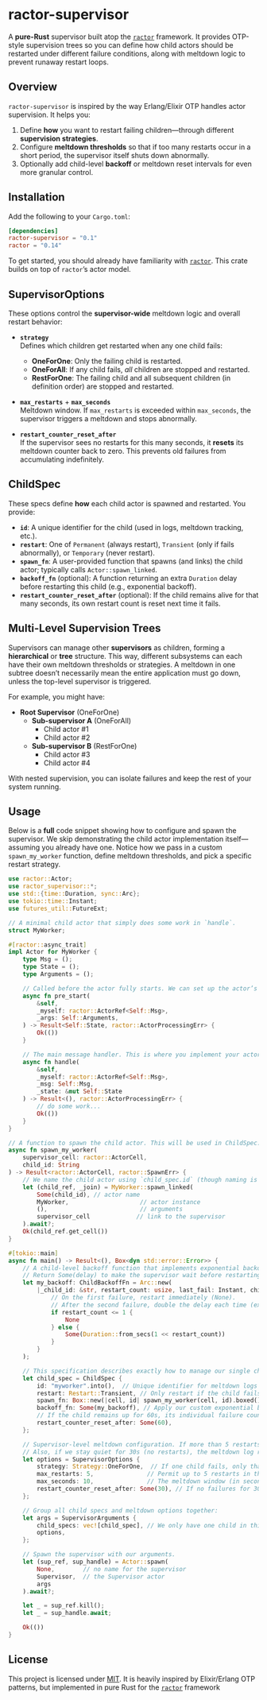 # ractor-supervisor

A **pure-Rust** supervisor built atop the [`ractor`](https://github.com/slawlor/ractor) framework. It provides OTP-style supervision trees so you can define how child actors should be restarted under different failure conditions, along with meltdown logic to prevent runaway restart loops.

## Overview

`ractor-supervisor` is inspired by the way Erlang/Elixir OTP handles actor supervision. It helps you:

1. Define **how** you want to restart failing children—through different **supervision strategies**.
2. Configure **meltdown thresholds** so that if too many restarts occur in a short period, the supervisor itself shuts down abnormally.
3. Optionally add child-level **backoff** or meltdown reset intervals for even more granular control.

## Installation

Add the following to your `Cargo.toml`:
```toml
[dependencies]
ractor-supervisor = "0.1"
ractor = "0.14"
```

To get started, you should already have familiarity with [`ractor`](https://github.com/slawlor/ractor). This crate builds on top of `ractor`’s actor model.

## SupervisorOptions

These options control the **supervisor-wide** meltdown logic and overall restart behavior:

- **`strategy`**  
  Defines which children get restarted when any one child fails:
  - **OneForOne**: Only the failing child is restarted.
  - **OneForAll**: If any child fails, *all* children are stopped and restarted.
  - **RestForOne**: The failing child and all subsequent children (in definition order) are stopped and restarted.
  
- **`max_restarts`** + **`max_seconds`**  
  Meltdown window. If `max_restarts` is exceeded within `max_seconds`, the supervisor triggers a meltdown and stops abnormally.

- **`restart_counter_reset_after`**  
  If the supervisor sees no restarts for this many seconds, it **resets** its meltdown counter back to zero. This prevents old failures from accumulating indefinitely.

## ChildSpec

These specs define **how** each child actor is spawned and restarted. You provide:

- **`id`**: A unique identifier for the child (used in logs, meltdown tracking, etc.).
- **`restart`**: One of `Permanent` (always restart), `Transient` (only if fails abnormally), or `Temporary` (never restart).
- **`spawn_fn`**: A user-provided function that spawns (and links) the child actor; typically calls `Actor::spawn_linked`.
- **`backoff_fn`** (optional): A function returning an extra `Duration` delay before restarting this child (e.g., exponential backoff).
- **`restart_counter_reset_after`** (optional): If the child remains alive for that many seconds, its own restart count is reset next time it fails.

## Multi-Level Supervision Trees

Supervisors can manage other **supervisors** as children, forming a **hierarchical** or **tree** structure. This way, different subsystems can each have their own meltdown thresholds or strategies. A meltdown in one subtree doesn’t necessarily mean the entire application must go down, unless the top-level supervisor is triggered.

For example, you might have:
- **Root Supervisor** (OneForOne)
  - **Sub-supervisor A** (OneForAll)
    - Child actor #1
    - Child actor #2
  - **Sub-supervisor B** (RestForOne)
    - Child actor #3
    - Child actor #4

With nested supervision, you can isolate failures and keep the rest of your system running.


## Usage

Below is a **full** code snippet showing how to configure and spawn the supervisor. We skip demonstrating the child actor implementation itself—assuming you already have one. Notice how we pass in a custom `spawn_my_worker` function, define meltdown thresholds, and pick a specific restart strategy.

```rust
use ractor::Actor;
use ractor_supervisor::*;
use std::{time::Duration, sync::Arc};
use tokio::time::Instant;
use futures_util::FutureExt;

// A minimal child actor that simply does some work in `handle`.
struct MyWorker;

#[ractor::async_trait]
impl Actor for MyWorker {
    type Msg = ();
    type State = ();
    type Arguments = ();

    // Called before the actor fully starts. We can set up the actor’s internal state here.
    async fn pre_start(
        &self,
        _myself: ractor::ActorRef<Self::Msg>,
        _args: Self::Arguments,
    ) -> Result<Self::State, ractor::ActorProcessingErr> {
        Ok(())
    }

    // The main message handler. This is where you implement your actor’s behavior.
    async fn handle(
        &self,
        _myself: ractor::ActorRef<Self::Msg>,
        _msg: Self::Msg,
        _state: &mut Self::State
    ) -> Result<(), ractor::ActorProcessingErr> {
        // do some work...
        Ok(())
    }
}

// A function to spawn the child actor. This will be used in ChildSpec::spawn_fn.
async fn spawn_my_worker(
    supervisor_cell: ractor::ActorCell,
    child_id: String
) -> Result<ractor::ActorCell, ractor::SpawnErr> {
    // We name the child actor using `child_spec.id` (though naming is optional).
    let (child_ref, _join) = MyWorker::spawn_linked(
        Some(child_id), // actor name
        MyWorker,                    // actor instance
        (),                          // arguments
        supervisor_cell             // link to the supervisor
    ).await?;
    Ok(child_ref.get_cell())
}

#[tokio::main]
async fn main() -> Result<(), Box<dyn std::error::Error>> {
    // A child-level backoff function that implements exponential backoff after the second failure.
    // Return Some(delay) to make the supervisor wait before restarting this child.
    let my_backoff: ChildBackoffFn = Arc::new(
        |_child_id: &str, restart_count: usize, last_fail: Instant, child_reset_after: Option<u64>| {
            // On the first failure, restart immediately (None).
            // After the second failure, double the delay each time (exponential).
            if restart_count <= 1 {
                None
            } else {
                Some(Duration::from_secs(1 << restart_count))
            }
        }
    );

    // This specification describes exactly how to manage our single child actor.
    let child_spec = ChildSpec {
        id: "myworker".into(),  // Unique identifier for meltdown logs and debugging.
        restart: Restart::Transient, // Only restart if the child fails abnormally.
        spawn_fn: Box::new(|cell, id| spawn_my_worker(cell, id).boxed()),
        backoff_fn: Some(my_backoff), // Apply our custom exponential backoff on restarts.
        // If the child remains up for 60s, its individual failure counter resets to 0 next time it fails.
        restart_counter_reset_after: Some(60),
    };

    // Supervisor-level meltdown configuration. If more than 5 restarts occur within 10s, meltdown is triggered.
    // Also, if we stay quiet for 30s (no restarts), the meltdown log resets.
    let options = SupervisorOptions {
        strategy: Strategy::OneForOne,  // If one child fails, only that child is restarted.
        max_restarts: 5,               // Permit up to 5 restarts in the meltdown window.
        max_seconds: 10,               // The meltdown window (in seconds).
        restart_counter_reset_after: Some(30), // If no failures for 30s, meltdown log is cleared.
    };

    // Group all child specs and meltdown options together:
    let args = SupervisorArguments {
        child_specs: vec![child_spec], // We only have one child in this example
        options,
    };

    // Spawn the supervisor with our arguments.
    let (sup_ref, sup_handle) = Actor::spawn(
        None,        // no name for the supervisor
        Supervisor,  // the Supervisor actor
        args
    ).await?;

    let _ = sup_ref.kill();
    let _ = sup_handle.await;

    Ok(())
}
```

## License

This project is licensed under [MIT](LICENSE). It is heavily inspired by Elixir/Erlang OTP patterns, but implemented in pure Rust for the [`ractor`](https://github.com/slawlor/ractor) framework